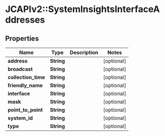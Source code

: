 # JCAPIv2::SystemInsightsInterfaceAddresses

## Properties
Name | Type | Description | Notes
------------ | ------------- | ------------- | -------------
**address** | **String** |  | [optional] 
**broadcast** | **String** |  | [optional] 
**collection_time** | **String** |  | [optional] 
**friendly_name** | **String** |  | [optional] 
**interface** | **String** |  | [optional] 
**mask** | **String** |  | [optional] 
**point_to_point** | **String** |  | [optional] 
**system_id** | **String** |  | [optional] 
**type** | **String** |  | [optional] 

